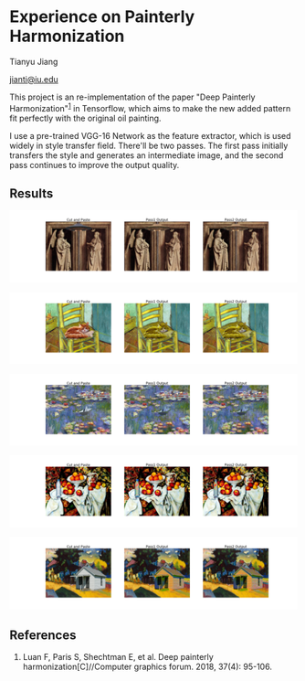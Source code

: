 # Experience on Painterly Harmonization

Tianyu Jiang

jianti@iu.edu



This project is an re-implementation of the paper "Deep Painterly Harmonization"<sup><a href="#ref1">1</a></sup>  in Tensorflow, which aims to make the new added pattern fit perfectly with the original oil painting. 

I use a pre-trained VGG-16 Network as the feature extractor, which is used widely in style transfer field. There'll be two passes. The first pass initially transfers the style and generates an intermediate image, and the second pass continues to improve the output quality.



## Results

![output](materials/Jan_van_Eyck_33/output.png)

![output](materials/Vincent_van_Gogh_282/output.png)

![output](materials/Claude_Monet_57/output.png)

![output](materials/Paul_Cezanne_16/output.png)

![output](materials/Vasiliy_Kandinskiy_24/output.png)

## References

1. <span name = "ref1">Luan F, Paris S, Shechtman E, et al. Deep painterly harmonization[C]//Computer graphics forum. 2018, 37(4): 95-106.</span>

